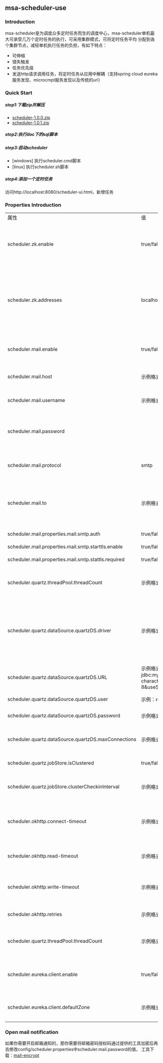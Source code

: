## msa-scheduler-use
### Introduction
msa-scheduler是为调度众多定时任务而生的调度中心，msa-scheduler单机最大可承受几万个定时任务的执行，可采用集群模式，可将定时任务平均
分配到各个集群节点，减轻单机执行任务的负担，有如下特点：
- 可伸缩
- 错失触发
- 任务优先级
- 发送http请求调用任务，将定时任务从应用中解耦（支持spring cloud eureka服务发现、microcmpt服务发现以及传统的url）

### Quick Start
##### step1:下载zip并解压
- [scheduler-1.0.0.zip](https://github.com/microcmpt/msa-scheduler/blob/master/downloads/1.0.0/msa-scheduler-1.0.0.zip)
- [scheduler-1.0.1.zip](https://github.com/microcmpt/msa-scheduler/blob/master/downloads/1.0.1/msa-scheduler-1.0.1.zip)

##### step2:执行doc下的sql脚本

##### step3:启动scheduler
- [windows]
  执行scheduler.cmd脚本
- [linux]
  执行scheduler.sh脚本
  
##### step4:添加一个定时任务
访问http://localhost:8080/scheduler-ui.html，新增任务

### Properties Introduction
<table>
   <tr>
      <td>属性</td>
      <td>值</td>
      <td>说明</td>
   </tr>
   <tr>
      <td>scheduler.zk.enable</td>
      <td>true/false</td>
      <td>开启zk服务注册中心，默认为false</td>
   </tr>
   <tr>
      <td>scheduler.zk.addresses</td>
      <td>localhost:2181</td>
      <td>zk访问地址，根据自己的zk地址而定，多个以英文逗号分隔</td>
   </tr>
   <tr>
      <td>scheduler.mail.enable</td>
      <td>true/false</td>
      <td>是否开启发送邮件通知</td>
   </tr>
   <tr>
      <td>scheduler.mail.host</td>
      <td>示例格式：smtp.qq.com</td>
      <td>邮箱主机服务器地址</td>
   </tr>
   <tr>
      <td>scheduler.mail.username</td>
      <td>示例格式：1378127237@qq.com</td>
      <td>发送人邮件地址</td>
   </tr>
   <tr>
      <td>scheduler.mail.password</td>
      <td></td>
      <td>发送人邮箱授权码，加密后的</td>
   </tr>
   <tr>
      <td>scheduler.mail.protocol</td>
      <td>smtp</td>
      <td>邮箱协议，默认为smtp</td>
   </tr>
   <tr>
      <td>scheduler.mail.to</td>
      <td>示例格式：1378127237@qq.com</td>
      <td>接收人邮箱地址，多个以英文逗号分隔</td>
   </tr>
   <tr>
      <td>scheduler.mail.properties.mail.smtp.auth</td>
      <td>true/false</td>
      <td>邮箱授权</td>
   </tr>
   <tr>
      <td>scheduler.mail.properties.mail.smtp.starttls.enable</td>
      <td>true/false</td>
      <td>开启tls</td>
   </tr>
   <tr>
      <td>scheduler.mail.properties.mail.smtp.stattls.required</td>
      <td>true/false</td>
      <td>ttl是否必要</td>
   </tr>
   <tr>
      <td>scheduler.quartz.threadPool.threadCount</td>
      <td>示例格式：13</td>
      <td>quartz核心线程池大小</td>
   </tr>  
   <tr>
      <td>scheduler.quartz.dataSource.quartzDS.driver</td>
      <td>示例格式：com.mysql.jdbc.Driver</td>
      <td>mysql数据库驱动类，如果是6.0版本以上驱动类注意</td>
   </tr>
   <tr>
      <td>scheduler.quartz.dataSource.quartzDS.URL</td>
      <td>示例格式：jdbc:mysql://localhost:3306/quartz?characterEncoding=utf-8&useSSL=false</td>
      <td>mysql数据库地址</td>
   </tr>
   <tr>
      <td>scheduler.quartz.dataSource.quartzDS.user</td>
      <td>示例：root</td>
      <td>数据库用户名</td>
   </tr>
   <tr>
      <td>scheduler.quartz.dataSource.quartzDS.password</td>
      <td>示例格式：123456</td>
      <td>数据库密码</td>
   </tr>
   <tr>
      <td>scheduler.quartz.dataSource.quartzDS.maxConnections</td>
      <td>示例格式：5</td>
      <td>数据库最大连接池大小</td>
   </tr>
   <tr>
      <td>scheduler.quartz.jobStore.isClustered</td>
      <td>true/false</td>
      <td>开启集群</td>
   </tr>
   <tr>
      <td>scheduler.quartz.jobStore.clusterCheckinInterval</td>
      <td>示例格式：15000</td>
      <td>集群节点心跳检测时间</td>
   </tr>
   <tr>
      <td>scheduler.okhttp.connect-timeout</td>
      <td>示例格式：20</td>
      <td>http连接超时时间，单位：秒</td>
   </tr>
   <tr>
      <td>scheduler.okhttp.read-timeout</td>
      <td>示例格式：30</td>
      <td>http读超时间，单位：秒</td>
   </tr>
   <tr>
      <td>scheduler.okhttp.write-timeout</td>
      <td>示例格式：30</td>
      <td>http写超时间，单位：秒</td>
   </tr>
   <tr>
      <td>scheduler.okhttp.retries</td>
      <td>示例格式：3</td>
      <td>http请求重试次数</td>
   </tr>
   <tr>
      <td>scheduler.quartz.threadPool.threadCount</td>
      <td>示例格式：13</td>
      <td>quartz核心线程池大小</td>
   </tr>  
   <tr>
      <td>scheduler.eureka.client.enable</td>
      <td>true/false</td>
      <td>是否启用eureka服务注册中心</td>
   </tr>
   <tr>
      <td>scheduler.eureka.client.defaultZone</td>
      <td>示例格式：http://localhost/eureka/</td>
      <td>eureka服务注册中心url</td>
   </tr>  
 </table>
 
 ### Open mail notification
 如果你需要开启邮箱通知的，那你需要将邮箱密码授权码通过提供的工具加密后再去修改config/scheduler.properties中scheduler.mail.password的值，
 工具下载：[mail-encrypt]()

